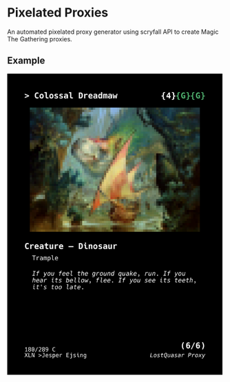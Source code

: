 # Pixelated Proxies
An automated pixelated proxy generator using scryfall API to create Magic The Gathering proxies.

## Example
<img src="Example.png" width="500" />